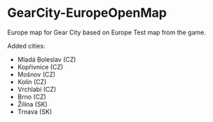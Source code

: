 # GearCity-EuropeOpenMap
Europe map for Gear City based on Europe Test map from the game.

Added cities:
- Mladá Boleslav (CZ)
- Kopřivnice (CZ)
- Mošnov (CZ)
- Kolín (CZ)
- Vrchlabí (CZ)
- Brno (CZ)
- Žilina (SK)
- Trnava (SK)